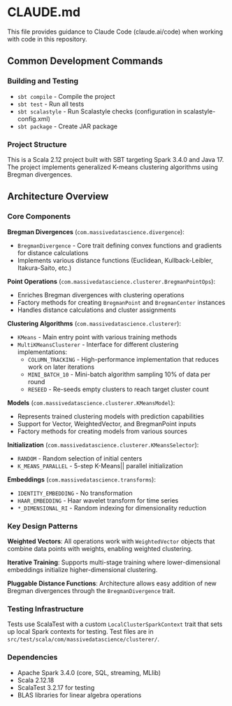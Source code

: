 # CLAUDE.md

This file provides guidance to Claude Code (claude.ai/code) when working with code in this repository.

## Common Development Commands

### Building and Testing
- `sbt compile` - Compile the project
- `sbt test` - Run all tests 
- `sbt scalastyle` - Run Scalastyle checks (configuration in scalastyle-config.xml)
- `sbt package` - Create JAR package

### Project Structure
This is a Scala 2.12 project built with SBT targeting Spark 3.4.0 and Java 17. The project implements generalized K-means clustering algorithms using Bregman divergences.

## Architecture Overview

### Core Components

**Bregman Divergences** (`com.massivedatascience.divergence`):
- `BregmanDivergence` - Core trait defining convex functions and gradients for distance calculations
- Implements various distance functions (Euclidean, Kullback-Leibler, Itakura-Saito, etc.)

**Point Operations** (`com.massivedatascience.clusterer.BregmanPointOps`):
- Enriches Bregman divergences with clustering operations
- Factory methods for creating `BregmanPoint` and `BregmanCenter` instances
- Handles distance calculations and cluster assignments

**Clustering Algorithms** (`com.massivedatascience.clusterer`):
- `KMeans` - Main entry point with various training methods
- `MultiKMeansClusterer` - Interface for different clustering implementations:
  - `COLUMN_TRACKING` - High-performance implementation that reduces work on later iterations
  - `MINI_BATCH_10` - Mini-batch algorithm sampling 10% of data per round
  - `RESEED` - Re-seeds empty clusters to reach target cluster count

**Models** (`com.massivedatascience.clusterer.KMeansModel`):
- Represents trained clustering models with prediction capabilities
- Support for Vector, WeightedVector, and BregmanPoint inputs
- Factory methods for creating models from various sources

**Initialization** (`com.massivedatascience.clusterer.KMeansSelector`):
- `RANDOM` - Random selection of initial centers
- `K_MEANS_PARALLEL` - 5-step K-Means|| parallel initialization

**Embeddings** (`com.massivedatascience.transforms`):
- `IDENTITY_EMBEDDING` - No transformation
- `HAAR_EMBEDDING` - Haar wavelet transform for time series
- `*_DIMENSIONAL_RI` - Random indexing for dimensionality reduction

### Key Design Patterns

**Weighted Vectors**: All operations work with `WeightedVector` objects that combine data points with weights, enabling weighted clustering.

**Iterative Training**: Supports multi-stage training where lower-dimensional embeddings initialize higher-dimensional clustering.

**Pluggable Distance Functions**: Architecture allows easy addition of new Bregman divergences through the `BregmanDivergence` trait.

### Testing Infrastructure

Tests use ScalaTest with a custom `LocalClusterSparkContext` trait that sets up local Spark contexts for testing. Test files are in `src/test/scala/com/massivedatascience/clusterer/`.

### Dependencies
- Apache Spark 3.4.0 (core, SQL, streaming, MLlib)
- Scala 2.12.18
- ScalaTest 3.2.17 for testing
- BLAS libraries for linear algebra operations